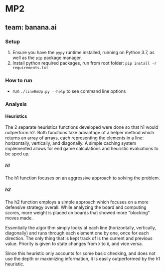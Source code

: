 # MP2

## team: banana.ai

### Setup

1. Ensure you have the `pypy` runtime installed, running on Python 3.7, as well as the `pip` package manager.
2. Install python required packages, run from root folder: `pip install -r requirements.txt`

### How to run

- run `./lineEmUp.py --help` to see command line options

### Analysis

#### Heuristics

The 2 separate heuristics functions developed were done so that h1 would outperform h2. Both functions take advantage of a helper method which returns an array of arrays, each representing the elements in a line: horizontally, vertically, and diagonally. A simple caching system implemented allows for end game calculations and heuristic evaluations to be sped up.

##### h1

The h1 function focuses on an aggressive approach to solving the problem.


##### h2

The h2 function employs a simple approach which focuses on a more defensive strategy overall. While analyzing the board and computing scores, more weight is placed on boards that showed more "blocking" moves made.

Essentially the algorithm simply looks at each line (horizontally, vertically, diagonally) and runs through each element one by one, once for each direction. The only thing that is kept track of is the current and previous value. Priority is given to state changes from `X` to `O`, and vice versa.

Since this heuristic only accounts for some basic checking, and does not use the depth or maximizing information, it is easily outperformed by the h1 heuristic.
